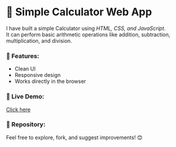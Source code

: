 # 🧮 Simple Calculator Web App

I have built a simple Calculator using *HTML, CSS, and JavaScript*.  
It can perform basic arithmetic operations like addition, subtraction, multiplication, and division.  

### 🚀 Features:
- Clean UI  
- Responsive design  
- Works directly in the browser  

### 🔗 Live Demo:
[Click here](https://sanjanamohanty123.github.io/my-calculator-project/)
### 📂 Repository:
Feel free to explore, fork, and suggest improvements! 😊
